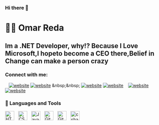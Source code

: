 ### Hi there 👋
# 🏄‍♂️ Omar Reda

Im a .NET Developer, why!? Because I Love Microsoft,I hopeto become a CEO there,Belief in Change can make a person crazy
---
### Connect with me:
&nbsp;&nbsp;
[![website](./img/twitter-light.svg)]([https://twitter.com/codestackr#gh-light-mode-only](https://twitter.com/omar_amor_i))
[![website](./img/twitter-dark.svg)]([https://twitter.com/codestackr#gh-dark-mode-only](https://twitter.com/omar_amor_i))
&nbsp;&nbsp;
[![website](./img/linkedin-light.svg)](www.linkedin.com/in/omar-reda-8a690b291)
[![website](./img/linkedin-dark.svg)](www.linkedin.com/in/omar-reda-8a690b291)
&nbsp;&nbsp;
[![website](./img/discord-light.svg)](https://instagram.com/codeSTACKr#gh-light-mode-only)
[![website](./img/discord-dark.svg)](https://instagram.com/codeSTACKr#gh-dark-mode-only)





### 🧰 Languages and Tools
<img align="left" alt="HTML" width="30px" style="padding-right:10px;" src="https://cdn.jsdelivr.net/gh/devicons/devicon/icons/html5/html5-plain.svg" />
<img align="left" alt="CSS" width="30px" style="padding-right:10px;" src="https://cdn.jsdelivr.net/gh/devicons/devicon/icons/css3/css3-plain.svg" />
<img align="left" alt="JavaScript" width="30px" style="padding-right:10px;" src="https://cdn.jsdelivr.net/gh/devicons/devicon/icons/javascript/javascript-plain.svg" />
<img align="left" alt="Git" width="30px" style="padding-right:10px;" src="https://cdn.jsdelivr.net/gh/devicons/devicon/icons/git/git-original.svg" />
<img align="left" alt="GitHub" width="30px" style="padding-right:10px;" src="https://cdn.jsdelivr.net/gh/devicons/devicon/icons/github/github-original.svg" />
<img align="left" alt="csharp" width="30px" style="padding-right:10px;" src="" />





<!--
**omar11reda22/omar11reda22** is a ✨ _special_ ✨ repository because its `README.md` (this file) appears on your GitHub profile.

Here are some ideas to get you started:


- 🌱 I’m currently learning .NET
- 👯 I’m looking to collaborate on ...
- 🤔 I’m looking for help with ...
- 💬 Ask me about ...
- 📫 How to reach me: 
- 😄 Pronouns: ...
- ⚡ Fun fact: ...
-->
